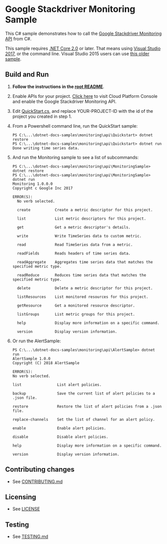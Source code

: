 # Google Stackdriver Monitoring Sample

This C# sample demonstrates how to call the
[Google Stackdriver Monitoring API](https://cloud.google.com/monitoring/docs) from C#.

This sample requires [.NET Core 2.0](
    https://www.microsoft.com/net/core) or later.  That means using
[Visual Studio 2017](
    https://www.visualstudio.com/), or the command line.  Visual Studio 2015 users
can use [this older sample](
    https://github.com/GoogleCloudPlatform/dotnet-docs-samples/tree/vs2015/monitoring/api).

## Build and Run

1.  **Follow the instructions in the [root README](../../README.md)**.

4.  Enable APIs for your project.
    [Click here](https://console.cloud.google.com/flows/enableapi?apiid=monitoring.googleapis.com&showconfirmation=true)
    to visit Cloud Platform Console and enable the Google Stackdriver Monitoring API.

7.  Edit [QuickStart.cs](QuickStart/QuickStart.cs), and replace YOUR-PROJECT-ID with the id of the project you created in step 1.

9.  From a Powershell command line, run the QuickStart sample:
    ```
    PS C:\...\dotnet-docs-samples\monitoring\api\Quickstart> dotnet restore
    PS C:\...\dotnet-docs-samples\monitoring\api\Quickstart> dotnet run
    Done writing time series data.
    ```

10. And run the Monitoring sample to see a list of subcommands:
    ```
    PS C:\...\dotnet-docs-samples\monitoring\api\MonitoringSample> dotnet restore
    PS C:\...\dotnet-docs-samples\monitoring\api\MonitoringSample> dotnet run
    Monitoring 1.0.0.0
    Copyright c Google Inc 2017

    ERROR(S):
      No verb selected.

      create           Create a metric descriptor for this project.

      list             List metric descriptors for this project.

      get              Get a metric descriptor's details.

      write            Write TimeSeries data to custom metric.

      read             Read TimeSeries data from a metric.

      readFields       Reads headers of time series data.

      readAggregate    Aggregates time series data that matches the specified metric type.

      readReduce       Reduces time series data that matches the specified metric type.

      delete           Delete a metric descriptor for this project.

      listResources    List monitored resources for this project.

      getResource      Get a monitored resource descriptor.

      listGroups       List metric groups for this project.

      help             Display more information on a specific command.

      version          Display version information.
    ```

11. Or run the AlertSample:
    ```
    PS C:\...\dotnet-docs-samples\monitoring\api\AlertSample> dotnet run
    AlertSample 1.0.0
    Copyright (C) 2018 AlertSample

    ERROR(S):
    No verb selected.

    list                List alert policies.

    backup              Save the current list of alert policies to a .json file.

    restore             Restore the list of alert policies from a .json file.

    replace-channels    Set the list of channel for an alert policy.

    enable              Enable alert policies.

    disable             Disable alert policies.

    help                Display more information on a specific command.

    version             Display version information.
    ```

## Contributing changes

* See [CONTRIBUTING.md](../../CONTRIBUTING.md)

## Licensing

* See [LICENSE](../../LICENSE)

## Testing

* See [TESTING.md](../../TESTING.md)
